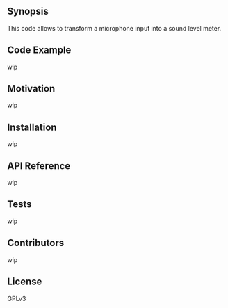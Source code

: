 ## Synopsis

This code allows to transform a microphone input into a sound level meter.

## Code Example

wip

## Motivation

wip

## Installation

wip

## API Reference

wip

## Tests

wip

## Contributors

wip

## License

GPLv3